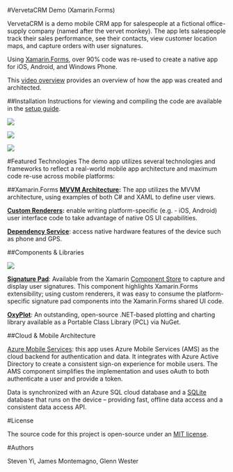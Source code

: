 #VervetaCRM Demo (Xamarin.Forms)

VervetaCRM is a demo mobile CRM app for salespeople at a fictional office-supply company (named after the vervet monkey).  The app lets  salespeople track their sales performance, see their contacts, view customer location maps, and capture orders with user signatures.

Using [Xamarin.Forms](http://xamarin.com/forms), over 90% code was re-used to create a native app for iOS, Android, and Windows Phone. 

This [video overview](https://www.youtube.com/watch?v=19Hs8wzeC7w) provides an overview of how the app was created and architected.

##Installation
Instructions for viewing and compiling the code are available in the [setup guide](https://github.com/xamarin/VervetaCRM/wiki/Setup-Instructions).

![](https://github.com/xamarin/VervetaCRM/blob/master/markdown-graphics/VervetaDashboard.png)

![](https://github.com/xamarin/VervetaCRM/blob/master/markdown-graphics/VervetaMaps.png)

![](https://github.com/xamarin/VervetaCRM/blob/master/markdown-graphics/VervetaCatalog.png)


#Featured Technologies
The demo app utilizes several technologies and frameworks to reflect a real-world mobile app architecture and maximum code re-use across mobile platforms:

##Xamarin.Forms
**[MVVM Architecture](http://www.google.com/url?q=http%3A%2F%2Fdeveloper.xamarin.com%2Fguides%2Fcross-platform%2Fxamarin-forms%2Fxaml-for-xamarin-forms%2Fdata_bindings_to_mvvm%2F&sa=D&sntz=1&usg=AFQjCNFxdmJBNbm8-tWJ0CIXuN0fN2v6aA):** The app utilizes the MVVM architecture, using examples of both C# and XAML to define user views.

**[Custom Renderers](http://www.google.com/url?q=http%3A%2F%2Fdeveloper.xamarin.com%2Fguides%2Fcross-platform%2Fxamarin-forms%2Fcustom-renderer%2F&sa=D&sntz=1&usg=AFQjCNGPqAndxlsRuCnyC65HcRW7YFoVsw):** enable writing platform-specific (e.g. - iOS, Android) user interface code to take advantage of native OS UI capabilities.

**[Dependency Service](http://www.google.com/url?q=http%3A%2F%2Fdeveloper.xamarin.com%2Fguides%2Fcross-platform%2Fxamarin-forms%2Fdependency-service%2F&sa=D&sntz=1&usg=AFQjCNFLXIS_LTyi3e1o5aSz0mdLjGbc8w)**: access native hardware features of the device such as phone and GPS.

##Components & Libraries

![](https://github.com/xamarin/VervetaCRM/blob/master/markdown-graphics/SigPad-ComponentStore.png) 

**[Signature Pad](https://www.google.com/url?q=https%3A%2F%2Fcomponents.xamarin.com%2Fview%2Fsignature-pad&sa=D&sntz=1&usg=AFQjCNHTI8Me1wTHH6vZOYlCrPRySjiPQw)**: Available from the Xamarin [Component Store](https://components.xamarin.com/) to capture and display user signatures.  This component highlights Xamarin.Forms extensibility; using custom renderers, it was easy to consume the platform-specific signature pad components into the Xamarin.Forms shared UI code.

**[OxyPlot](http://www.google.com/url?q=http%3A%2F%2Foxyplot.org%2F&sa=D&sntz=1&usg=AFQjCNGe7LMm2dEX-hGl3z0xWLu2Yvso0A)**: An outstanding, open-source .NET-based plotting and charting library available as a Portable Class Library (PCL) via NuGet.

##Cloud & Mobile Architecture

[Azure Mobile Services](http://azure.microsoft.com/en-us/services/mobile-services/): this app uses Azure Mobile Services (AMS) as the cloud backend for authentication and data.  It integrates with Azure Active Directory to create a consistent sign-on experience for mobile users.  The AMS component simplifies the implementation and uses oAuth to both authenticate a user and provide a token.

Data is synchronized with an Azure SQL cloud database and a [SQLite](http://sqlite.org/) database that runs on the device – providing fast, offline data access and a consistent data access API.

#License

The source code for this project is open-source under an [MIT license](http://www.google.com/url?q=http%3A%2F%2Fopensource.org%2Flicenses%2FMIT&sa=D&sntz=1&usg=AFQjCNHDbo7qf6bLsFB0hul9yFpGyirUdg).


#Authors


Steven Yi, James Montemagno, Glenn Wester
